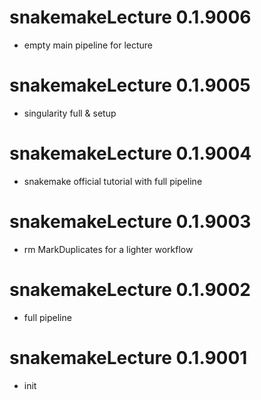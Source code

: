 # snakemakeLecture 0.1.9006
* empty main pipeline for lecture

# snakemakeLecture 0.1.9005
* singularity full & setup

# snakemakeLecture 0.1.9004
* snakemake official tutorial with full pipeline

# snakemakeLecture 0.1.9003
* rm MarkDuplicates for a lighter workflow

# snakemakeLecture 0.1.9002
* full pipeline

# snakemakeLecture 0.1.9001
* init
